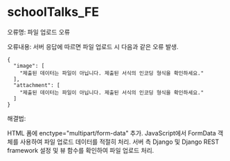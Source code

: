 # schoolTalks_FE
오류명: 파일 업로드 오류

오류내용: 서버 응답에 따르면 파일 업로드 시 다음과 같은 오류 발생.

```
{
  "image": [
    "제출된 데이터는 파일이 아닙니다. 제출된 서식의 인코딩 형식을 확인하세요."
  ],
  "attachment": [
    "제출된 데이터는 파일이 아닙니다. 제출된 서식의 인코딩 형식을 확인하세요."
  ]
}
```
해결법:

HTML 폼에 enctype="multipart/form-data" 추가.
JavaScript에서 FormData 객체를 사용하여 파일 업로드 데이터를 적절히 처리.
서버 측 Django 및 Django REST framework 설정 및 뷰 함수를 확인하여 파일 업로드 처리.
